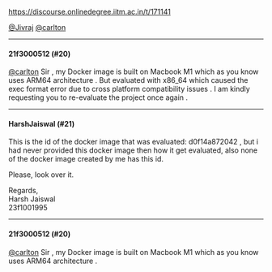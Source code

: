 https://discourse.onlinedegree.iitm.ac.in/t/171141

<a class="mention" href="/u/jivraj">@Jivraj</a> <a class="mention" href="/u/carlton">@carlton</a></p><hr>

<h4>21f3000512 (#20)</h4>
<p><a class="mention" href="/u/carlton">@carlton</a> Sir , my Docker image is built on Macbook M1 which as you know uses ARM64 architecture . But evaluated with x86_64 which caused the exec format error due to cross platform compatibility issues . I am kindly requesting you to re-evaluate the project once again .</p><hr>

<h4>HarshJaiswal (#21)</h4>
<p>This is the id of the docker image that was evaluated: d0f14a872042  , but i had never provided this docker image then how it get evaluated, also none of the docker image created by me has this id.</p>
<p>Please, look over it.</p>
<p>Regards,<br/>
Harsh Jaiswal<br/>
23f1001995</p><hr>

<h4>21f3000512 (#20)</h4>
<p><a class="mention" href="/u/carlton">@carlton</a> Sir , my Docker image is built on Macbook M1 which as you know uses ARM64 architecture .